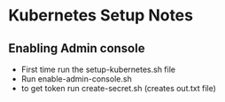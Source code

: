 # Kubernetes Setup Notes

## Enabling Admin console
- First time run the setup-kubernetes.sh file
- Run enable-admin-console.sh
- to get token run create-secret.sh (creates out.txt file)


## 


#